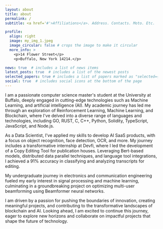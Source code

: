 ```yaml
---
layout: about
title: about
permalink: /
subtitle: <a href='#'>Affiliations</a>. Address. Contacts. Moto. Etc.

profile:
  align: right
  image: my_img_1.jpeg
  image_circular: false # crops the image to make it circular
  more_info: >
    <p>14 Flower Street</p>
    <p>Buffalo, New York 14214.</p>

news: true  # includes a list of news items
latest_posts: true  # includes a list of the newest posts
selected_papers: true # includes a list of papers marked as "selected={true}"
social: true  # includes social icons at the bottom of the page
---
```


I am a passionate computer science master's student at the University at Buffalo, deeply engaged in cutting-edge technologies such as Machine Learning, and artificial intelligence (AI). My academic journey has led me through an exploration of Reinforcement Learning, Machine Learning, and Blockchain, where I've delved into a diverse range of languages and technologies, including GO, RUST, C, C++, Python, Solidity, TypeScript, JavaScript, and Node.js.

As a Data Scientist, I've applied my skills to develop AI SaaS products, with a focus on object recognition, face detection, OCR, and more. My journey includes a transformative internship at Devfi, where I led the development of a Copy Editing Tool for publication houses. Leveraging Bert-based models, distributed data parallel techniques, and language tool integrations, I achieved a 91% accuracy in classifying and analyzing transcripts for editing.

My undergraduate journey in electronics and communication engineering fueled my early interest in signal processing and machine learning, culminating in a groundbreaking project on optimizing multi-user beamforming using Beamformer neural networks.

I am driven by a passion for pushing the boundaries of innovation, creating meaningful projects, and contributing to the transformative landscapes of blockchain and AI. Looking ahead, I am excited to continue this journey, eager to explore new horizons and collaborate on impactful projects that shape the future of technology.